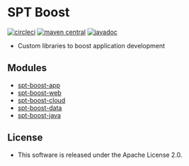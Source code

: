 # SPT Boost

[![circleci](https://img.shields.io/badge/circleci-spt--boost-brightgreen.svg)](https://circleci.com/gh/spt-oss/spt-boost)
[![maven central](https://img.shields.io/badge/maven_central-spt--boost-blue.svg)](https://mvnrepository.com/artifact/com.github.spt-oss/spt-boost)
[![javadoc](https://img.shields.io/badge/javadoc-spt--boost-blue.svg)](https://www.javadoc.io/doc/com.github.spt-oss/spt-boost)

* Custom libraries to boost application development

## Modules

* [spt-boost-app](./spt-boost-app)
* [spt-boost-web](./spt-boost-web)
* [spt-boost-cloud](./spt-boost-cloud)
* [spt-boost-data](./spt-boost-data)
* [spt-boost-java](./spt-boost-java)

## License

* This software is released under the Apache License 2.0.
